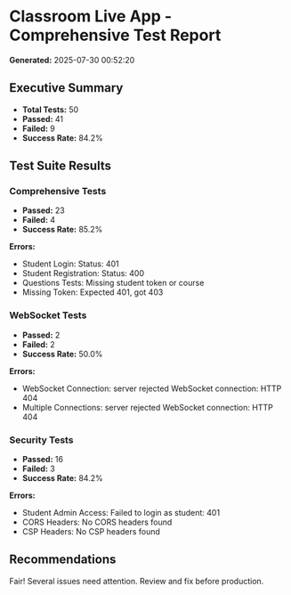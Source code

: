 # Classroom Live App - Comprehensive Test Report

**Generated:** 2025-07-30 00:52:20

## Executive Summary

- **Total Tests:** 50
- **Passed:** 41
- **Failed:** 9
- **Success Rate:** 84.2%

## Test Suite Results

### Comprehensive Tests

- **Passed:** 23
- **Failed:** 4
- **Success Rate:** 85.2%

**Errors:**
- Student Login: Status: 401
- Student Registration: Status: 400
- Questions Tests: Missing student token or course
- Missing Token: Expected 401, got 403

### WebSocket Tests

- **Passed:** 2
- **Failed:** 2
- **Success Rate:** 50.0%

**Errors:**
- WebSocket Connection: server rejected WebSocket connection: HTTP 404
- Multiple Connections: server rejected WebSocket connection: HTTP 404

### Security Tests

- **Passed:** 16
- **Failed:** 3
- **Success Rate:** 84.2%

**Errors:**
- Student Admin Access: Failed to login as student: 401
- CORS Headers: No CORS headers found
- CSP Headers: No CSP headers found

## Recommendations

Fair! Several issues need attention. Review and fix before production.

